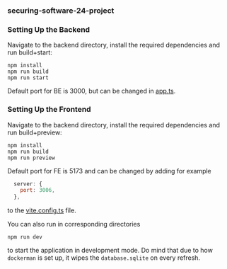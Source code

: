### securing-software-24-project

### Setting Up the Backend

Navigate to the backend directory, install the required dependencies and run build+start:
```
npm install
npm run build
npm run start
```

Default port for BE is 3000, but can be changed in [app.ts](https://github.com/banansku/securing-software-24-project/blob/4b7a5d7872440924374ca9fd4b7520e0309ea518/backend/src/app.ts#L7).

### Setting Up the Frontend
Navigate to the backend directory, install the required dependencies and run build+preview:
```
npm install
npm run build
npm run preview
```

Default port for FE is 5173 and can be changed by adding for example 
```javascript
  server: {
    port: 3006,
  },
```
 to the [vite.config.ts](https://github.com/banansku/securing-software-24-project/blob/main/frontend/vite.config.ts) file.

You can also run in corresponding directories

```
npm run dev
```

to start the application in development mode. Do mind that due to how ``dockerman`` is set up, it wipes the ``database.sqlite`` on every refresh.

